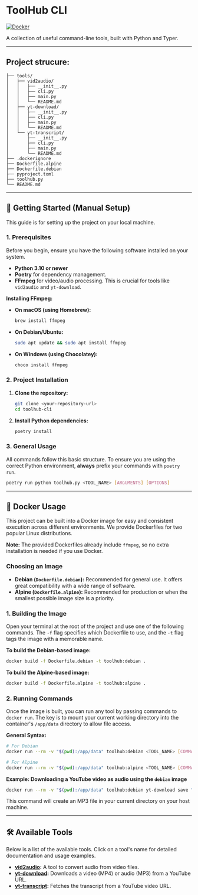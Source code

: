 # ToolHub CLI

[![Docker](https://github.com/13angs/toolhub/actions/workflows/docker.yml/badge.svg)](https://github.com/13angs/toolhub/actions/workflows/docker.yml)

A collection of useful command-line tools, built with Python and Typer.

---

## **Project strucure:**

```
├── tools/
│   ├── vid2audio/
│   │   ├── __init__.py
│   │   ├── cli.py
│   │   ├── main.py
│   │   └── README.md
│   ├── yt-download/
│   │   ├── __init__.py
│   │   ├── cli.py
│   │   ├── main.py
│   │   └── README.md
│   └── yt-transcript/
│       ├── __init__.py
│       ├── cli.py
│       ├── main.py
│       └── README.md
├── .dockerignore
├── Dockerfile.alpine
├── Dockerfile.debian
├── pyproject.toml
├── toolhub.py
└── README.md
```

---

## 🚀 Getting Started (Manual Setup)

This guide is for setting up the project on your local machine.

### 1. Prerequisites

Before you begin, ensure you have the following software installed on your system.

- **Python 3.10 or newer**
- **Poetry** for dependency management.
- **FFmpeg** for video/audio processing. This is crucial for tools like `vid2audio` and `yt-download`.

**Installing FFmpeg:**

-   **On macOS (using Homebrew):**
    ```bash
    brew install ffmpeg
    ```
-   **On Debian/Ubuntu:**
    ```bash
    sudo apt update && sudo apt install ffmpeg
    ```
-   **On Windows (using Chocolatey):**
    ```bash
    choco install ffmpeg
    ```

### 2. Project Installation

1.  **Clone the repository:**
    ```bash
    git clone <your-repository-url>
    cd toolhub-cli
    ```

2.  **Install Python dependencies:**
    ```bash
    poetry install
    ```

### 3. General Usage

All commands follow this basic structure. To ensure you are using the correct Python environment, **always** prefix your commands with `poetry run`.

```bash
poetry run python toolhub.py <TOOL_NAME> [ARGUMENTS] [OPTIONS]
```

---

## 🐳 Docker Usage

This project can be built into a Docker image for easy and consistent execution across different environments. We provide Dockerfiles for two popular Linux distributions.

**Note:** The provided Dockerfiles already include `ffmpeg`, so no extra installation is needed if you use Docker.

### Choosing an Image
-   **Debian (`Dockerfile.debian`):** Recommended for general use. It offers great compatibility with a wide range of software.
-   **Alpine (`Dockerfile.alpine`):** Recommended for production or when the smallest possible image size is a priority.

### 1. Building the Image

Open your terminal at the root of the project and use one of the following commands. The `-f` flag specifies which Dockerfile to use, and the `-t` flag tags the image with a memorable name.

**To build the Debian-based image:**
```bash
docker build -f Dockerfile.debian -t toolhub:debian .
```

**To build the Alpine-based image:**
```bash
docker build -f Dockerfile.alpine -t toolhub:alpine .
```

### 2. Running Commands

Once the image is built, you can run any tool by passing commands to `docker run`. The key is to mount your current working directory into the container's `/app/data` directory to allow file access.

**General Syntax:**

```bash
# For Debian
docker run --rm -v "$(pwd):/app/data" toolhub:debian <TOOL_NAME> [COMMANDS_AND_OPTIONS]

# For Alpine
docker run --rm -v "$(pwd):/app/data" toolhub:alpine <TOOL_NAME> [COMMANDS_AND_OPTIONS]
```

**Example: Downloading a YouTube video as audio using the `debian` image**

```bash
docker run --rm -v "$(pwd):/app/data" toolhub:debian yt-download save "YOUTUBE_URL_HERE" --audio -o /app/data
```
This command will create an MP3 file in your current directory on your host machine.

---

## 🛠️ Available Tools

Below is a list of the available tools. Click on a tool's name for detailed documentation and usage examples.

- **[vid2audio](./tools/vid2audio/README.md):** A tool to convert audio from video files.
- **[yt-download](./tools/yt-download/README.md):** Downloads a video (MP4) or audio (MP3) from a YouTube URL.
- **[yt-transcript](./tools/yt-transcript/README.md):** Fetches the transcript from a YouTube video URL.